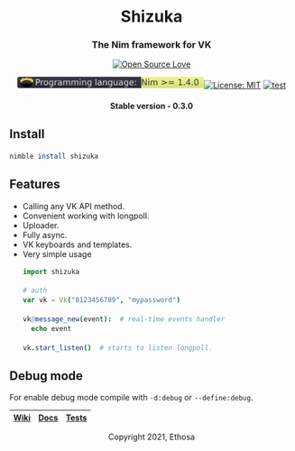 <div align="center">

# Shizuka
### The Nim framework for VK

[![Open Source Love](https://badges.frapsoft.com/os/v1/open-source.svg?v=103)](https://github.com/ellerbrock/open-source-badges/)

<a href="https://github.com/Ethosa/shizuka/blob/nightly/nim_plastic.svg">
  <img src="https://github.com/Ethosa/shizuka/blob/nightly/nim_plastic.svg" alt="Nim language-plastic" height="20/>
</a>

[![License: MIT](https://img.shields.io/github/license/Ethosa/shizuka)](https://github.com/Ethosa/shizuka/blob/master/LICENSE)
[![test](https://github.com/Ethosa/shizuka/workflows/test/badge.svg)](https://github.com/Ethosa/shizuka/actions)

#### Stable version - 0.3.0

</div>

## Install
```nim
nimble install shizuka
```

## Features
-   Calling any VK API method.
-   Convenient working with longpoll.
-   Uploader.
-   Fully async.
-   VK keyboards and templates.
-   Very simple usage
    ```nim
    import shizuka

    # auth
    var vk = Vk("8123456789", "mypassword")

    vk@message_new(event):  # real-time events handler
      echo event

    vk.start_listen()  # starts to listen longpoll.
    ```

## Debug mode
For enable debug mode compile with `-d:debug` or `--define:debug`.


<div align="center">

|[Wiki][]|[Docs][]|[Tests][]|
|--------|--------|---------|


Copyright 2021, Ethosa

</div>


[Wiki]:https://github.com/Ethosa/shizuka/wiki
[Docs]:https://ethosa.github.io/shizuka/shizuka.html
[Tests]:https://github.com/Ethosa/shizuka/tree/master/tests
